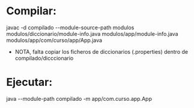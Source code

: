 
# Compilar: 

javac -d compilado --module-source-path modulos modulos/diccionario/module-info.java modulos/app/module-info.java modulos/app/com/curso/app/App.java

* NOTA, falta copiar los ficheros de diccionarios (.properties) dentro de compilado/dicccionario

# Ejecutar:

java --module-path compilado -m app/com.curso.app.App
